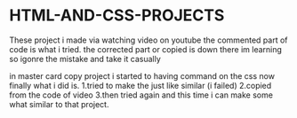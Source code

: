 # HTML-AND-CSS-PROJECTS

These project i made via watching video on youtube the commented part of code is  what i tried. the corrected part or copied is down there im learning 
so igonre the mistake and take it casually

in master card copy project i started to having command on the css now finally what i did is.
1.tried to make the just like similar (i failed)
2.copied from the  code of video
3.then tried again and this time i can make some what similar to that project.

